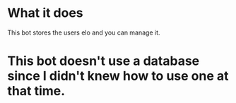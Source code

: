 # What it does
This bot stores the users elo and you can manage it.

# This bot doesn't use a database since I didn't knew how to use one at that time.
